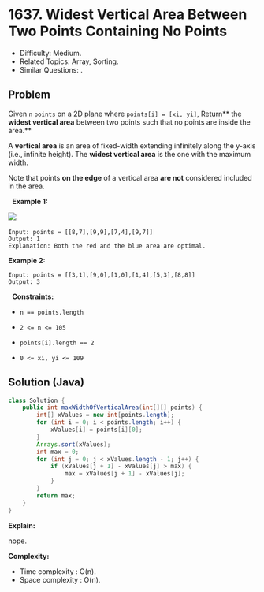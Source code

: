 # 1637. Widest Vertical Area Between Two Points Containing No Points

- Difficulty: Medium.
- Related Topics: Array, Sorting.
- Similar Questions: .

## Problem

Given ```n``` ```points``` on a 2D plane where ```points[i] = [xi, yi]```, Return** the **widest vertical area** between two points such that no points are inside the area.**

A **vertical area** is an area of fixed-width extending infinitely along the y-axis (i.e., infinite height). The **widest vertical area** is the one with the maximum width.

Note that points **on the edge** of a vertical area **are not** considered included in the area.

 
**Example 1:**

![](https://assets.leetcode.com/uploads/2020/09/19/points3.png)
​
```
Input: points = [[8,7],[9,9],[7,4],[9,7]]
Output: 1
Explanation: Both the red and the blue area are optimal.
```

**Example 2:**

```
Input: points = [[3,1],[9,0],[1,0],[1,4],[5,3],[8,8]]
Output: 3
```

 
**Constraints:**


	
- ```n == points.length```
	
- ```2 <= n <= 105```
	
- ```points[i].length == 2```
	
- ```0 <= xi, yi <= 109```



## Solution (Java)

```java
class Solution {
    public int maxWidthOfVerticalArea(int[][] points) {
        int[] xValues = new int[points.length];
        for (int i = 0; i < points.length; i++) {
            xValues[i] = points[i][0];
        }
        Arrays.sort(xValues);
        int max = 0;
        for (int j = 0; j < xValues.length - 1; j++) {
            if (xValues[j + 1] - xValues[j] > max) {
                max = xValues[j + 1] - xValues[j];
            }
        }
        return max;
    }
}
```

**Explain:**

nope.

**Complexity:**

* Time complexity : O(n).
* Space complexity : O(n).
